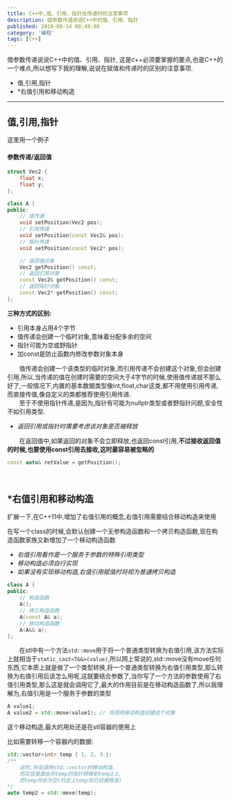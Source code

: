 ```yaml
---
title: C++中,值、引用、指针在传递时的注意事项
description: 借参数传递说说C++中的值、引用、指针
published: 2019-08-14 08:49:08
category: '编程'
tags: [C++]
---
```

借参数传递说说C++中的值、引用、指针, 这是c++必须要掌握的要点,也是C++的一个难点,所以想写下我的理解,说说在赋值和传递时的区别的注意事项.

- 值,引用,指针
- *右值引用和移动构造

<!-- more -->

---

## 值,引用,指针   

这里用一个例子

#### 参数传递/返回值  
```cpp
struct Vec2 {
    float x;
    float y;
};

class A {
public:
    // 值传递
    void setPosition(Vec2 pos); 
    // 引用传递
    void setPosition(const Vec2& pos);
    // 指针传递
    void setPosition(const Vec2* pos); 

    // 返回值对象
    Vec2 getPosition() const; 
    // 返回引用对象
    const Vec2& getPosition() const; 
    // 返回指针对象
    const Vec2* getPosition() const; 
};
```
**三种方式的区别:**  

- 引用本身占用4个字节
- 值传递会创建一个临时对象,意味着分配多余的空间
- 指针可能为空或野指针
- 加const是防止函数内修改参数对象本身

&emsp;&emsp;值传递会创建一个该类型的临时对象,而引用传递不会创建这个对象,但会创建引用,所以,当传递的值在创建时需要的空间大于4字节的时候,使用值传递就不那么好了,一般情况下,内置的基本数据类型像int,float,char这类,都不用使用引用传递,而直接传值,像自定义的类都推荐使用引用传递.  
&emsp;&emsp;至于不使用指针传递,是因为,指针有可能为nullptr类型或者野指针问题,安全性不如引用类型.

- *返回引用或指针时需要考虑该对象是否被释放*

&emsp;&emsp;在返回值中,如果返回的对象不会立即释放,也返回const引用,**不过接收返回值的时候,也要使用const引用去接收,这时最容易被忽略的**

```cpp
const auto& retValue = getPosition();
```
<br>

## *右值引用和移动构造  

扩展一下,在C++11中,增加了右值引用的概念,右值引用需要结合移动构造来使用

在写一个class的时候,会默认创建一个无参构造函数和一个拷贝构造函数,现在构造函数家族又新增加了一个移动构造函数

- *右值引用看作是一个服务于参数的特殊引用类型*
- *移动构造必须自行实现*
- *如果没有实现移动构造,右值引用赋值时将视为普通拷贝构造*

```cpp
class A {
public:
    // 构造函数
    A(); 
    // 拷贝构造函数
    A(const A& a); 
    // 移动构造函数
    A(A&& a); 
};
```

&emsp;&emsp;在stl中有一个方法`std::move`用于将一个普通类型转换为右值引用,该方法实际上就相当于`static_cast<T&&>(value)`,所以网上常说的,std::move没有move任何东西,它本质上就是做了一个类型转换,将一个普通类型转换为右值引用类型,那么转换为右值引用后该怎么用呢,这就要结合参数了,当你写了一个方法的参数使用了右值引用类型,那么这是就会调用它了,最大的作用目前是在移动构造函数了,所以我理解为,右值引用是一个服务于参数的类型

```cpp
A value1;
A value2 = std::move(value1); // 将调用移动构造创建这个对象
```

这个移动构造,最大的用处还是在stl容器的使用上

比如需要转移一个容器内的数据:
```cpp
std::vector<int> temp { 1, 2, 3 };
/**
    这时,将会调用std::vector的移动构造,
    而实现里面会将temp的指针转移到temp2上,
    而temp将会为空(约定上temp将已经被释放)
*/
auto temp2 = std::move(temp);
```
